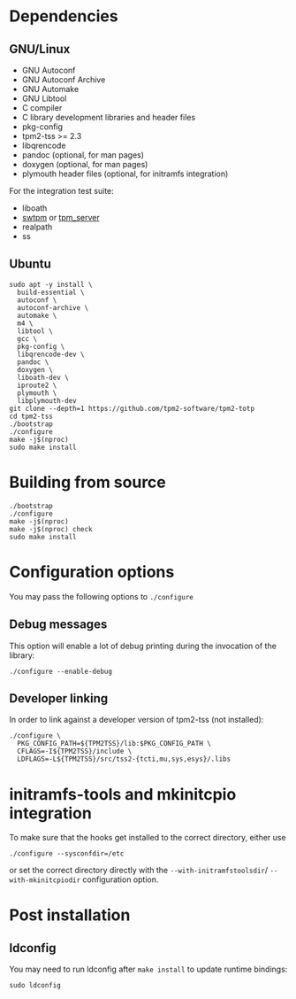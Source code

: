 # Dependencies

## GNU/Linux
* GNU Autoconf
* GNU Autoconf Archive
* GNU Automake
* GNU Libtool
* C compiler
* C library development libraries and header files
* pkg-config
* tpm2-tss >= 2.3
* libqrencode
* pandoc (optional, for man pages)
* doxygen (optional, for man pages)
* plymouth header files (optional, for initramfs integration)

For the integration test suite:
* liboath
* [swtpm](https://github.com/stefanberger/swtpm) or [tpm_server](https://sourceforge.net/projects/ibmswtpm2/)
* realpath
* ss

## Ubuntu
```
sudo apt -y install \
  build-essential \
  autoconf \
  autoconf-archive \
  automake \
  m4 \
  libtool \
  gcc \
  pkg-config \
  libqrencode-dev \
  pandoc \
  doxygen \
  liboath-dev \
  iproute2 \
  plymouth \
  libplymouth-dev
git clone --depth=1 https://github.com/tpm2-software/tpm2-totp
cd tpm2-tss
./bootstrap
./configure
make -j$(nproc)
sudo make install
```

# Building from source
```
./bootstrap
./configure
make -j$(nproc)
make -j$(nproc) check
sudo make install
```

# Configuration options
You may pass the following options to `./configure`

## Debug messages
This option will enable a lot of debug printing during the invocation of the
library:
```
./configure --enable-debug
```

## Developer linking
In order to link against a developer version of tpm2-tss (not installed):
```
./configure \
  PKG_CONFIG_PATH=${TPM2TSS}/lib:$PKG_CONFIG_PATH \
  CFLAGS=-I${TPM2TSS}/include \
  LDFLAGS=-L${TPM2TSS}/src/tss2-{tcti,mu,sys,esys}/.libs
```

# initramfs-tools and mkinitcpio integration
To make sure that the hooks get installed to the correct directory, either use
```
./configure --sysconfdir=/etc
```
or set the correct directory directly with the `--with-initramfstoolsdir`/
`--with-mkinitcpiodir` configuration option.

# Post installation

## ldconfig
You may need to run ldconfig after `make install` to update runtime bindings:
```
sudo ldconfig
```
